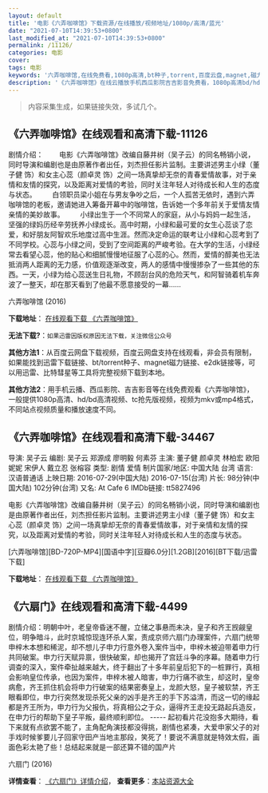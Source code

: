 ```yaml
---
layout: default
title: '电影《六弄咖啡馆》下载资源/在线播放/视频地址/1080p/高清/蓝光'
date: "2021-07-10T14:39:53+0800"
last_modified_at: "2021-07-10T14:39:53+0800"
permalink: /11126/
categories: 电影
cover:
tags: 电影
keywords: '六弄咖啡馆,在线免费看,1080p高清,bt种子,torrent,百度云盘,magnet,磁力链,迅雷下载资源'
description: '《六弄咖啡馆》在线云播放手机西瓜影院吉吉影音免费看，1080p高清bd/hd未删减完整版和tc抢先枪版，mkv/mp4格式，附带bt/torrent种子、magnet/磁力链、百度云盘、网盘资源迅雷下载链接'
---
```


>内容采集生成，如果链接失效，多试几个。


## 《六弄咖啡馆》在线观看和高清下载-11126

剧情介绍： 　　电影《六弄咖啡馆》改编自藤井树（吴子云）的同名畅销小说，同时导演和编剧也是由原著作者出任，刘杰担任影片监制。主要讲述男主小绿（董子健 饰）和女主心蕊（颜卓灵 饰）之间一场真挚却无奈的青春爱情故事，对于亲情和友情的探究，以及距离对爱情的考验，同时关注年轻人对待成长和人生的态度与状态。 　　白领职员梁小姐在与男友争吵之后，一个人孤苦无依时，遇到六弄咖啡馆的老板，邀请她进入筹备开幕中的咖啡馆，告诉她一个多年前关于爱情友情亲情的美妙故事。 　　小绿出生于一个不同常人的家庭，从小与妈妈一起生活，坚强的绿妈历经辛劳抚养小绿成长。高中时期，小绿和最可爱的女生心蕊谈了恋爱，和好朋友阿智欢乐地度过高中生涯。然而决定命运的联考让小绿和心蕊考到了不同学校。心蕊与小绿之间，受到了空间距离的严峻考验。在大学的生活，小绿经常去看望心蕊，他的贴心和细腻慢慢地征服了心蕊的心。然而，爱情的醇美也无法抵消两人距离的无力感，价值观逐渐改变，两人的感情中慢慢掺杂了一些其他的东西。一天，小绿为给心蕊送生日礼物，不顾刮台风的危险天气，和阿智骑着机车奔波了一整天，却在那天看到了他最不愿意接受的一幕……


六弄咖啡馆 (2016)

**下载地址**： [在线观看下载 《六弄咖啡馆》](https://www.btbtdy.me/btdy/dy7963.html) 


**无法下载?**：`如果迅雷因版权原因无法下载，关注微信公众号 `

**其他方法1**：从百度云网盘下载视频，百度云网盘支持在线观看，非会员有限制，如果能找到迅雷下载链接、bt/torrent种子、magnet磁力链接、e2dk链接等，可以用迅雷、比特彗星等工具将完整视频下载到本地。

**其他方法2**：用手机云播、西瓜影院、吉吉影音等在线免费观看《六弄咖啡馆》，一般提供1080p高清、hd/bd高清视频、tc抢先版视频，视频为mkv或mp4格式，不同站点视频质量和播放速度不同。


## 《六弄咖啡馆》在线观看和高清下载-34467

导演: 吴子云 编剧: 吴子云 郑源成 廖明毅 何素芬 主演: 董子健 颜卓灵 林柏宏 欧阳妮妮 宋伊人 戴立忍 张榕容 类型: 剧情 爱情 制片国家/地区: 中国大陆 台湾 语言: 汉语普通话 上映日期: 2016-07-29(中国大陆) 2016-07-15(台湾) 片长: 98分钟(中国大陆) 102分钟(台湾) 又名: At Cafe 6 IMDb链接: tt5827496

电影《六弄咖啡馆》改编自藤井树（吴子云）的同名畅销小说，同时导演和编剧也是由原著作者出任，刘杰担任影片监制。主要讲述男主小绿（董子健 饰）和女主心蕊（颜卓灵 饰）之间一场真挚却无奈的青春爱情故事，对于亲情和友情的探究，以及距离对爱情的考验，同时关注年轻人对待成长和人生的态度与状态。


[六弄咖啡馆][BD-720P-MP4][国语中字][豆瓣6.0分][1.2GB][2016][BT下载/迅雷下载]

**下载地址**： [在线观看下载 《六弄咖啡馆》](https://www.btdx8.com/torrent/at_cafe_6_2016.html) 


## 《六扇门》在线观看和高清下载-4499

剧情介绍：明朝中叶，老皇帝昏迷不醒，立储之事悬而未决，皇子和齐王觊觎皇位，明争暗斗，此时京城惊现连环杀人案，责成京师六扇门办理案件，六扇门统带申梓木本想和稀泥，却不想儿子申力行意外卷入案件当中，申梓木被迫带着申力行共同破案。申力行天赋异禀，很快破案，却也揭开了宫廷斗争的序幕。随着申力行调查的深入，案件牵扯越来越大，终于翻出了十多年前皇后犯下的一桩罪行，真相会影响皇位传承，也因为案件，申梓木被人暗害，申力行痛不欲生，却这时，皇帝病愈，齐王抓住机会将申力行破案的结果密奏皇上，龙颜大怒，皇子被软禁，齐王眼看即位，申力行突然发现杀死父亲的凶手是齐王的手下苏溢清，而这一切的缘起都是齐王所为，申力行为父报仇，将真相公之于众，逼得齐王走投无路起兵造反，在申力行的帮助下皇子平叛，最终顺利即位。 ----- 起初看片花没抱多大期待，看下来就有点欲罢不能了，主角配角演技都没得挑，剧情也紧凑，大爱申家父子的对手戏时候爹要儿子回家守田产当地主那段，笑死了！要说不满意就是特效太假，画面色彩太艳了些！总结起来就是一部还算不错的国产片


六扇门 (2016)

**详情查看**： [《六扇门》详情介绍](/movie/4499/)， **查看更多**：[本站资源大全](/movie/t/all/)

